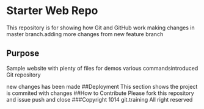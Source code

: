 # Starter Web Repo

This repository is for showing how Git and GitHub work
making changes in master branch.adding more changes from new feature branch
## Purpose

Sample website with plenty of files for demos
various commandsintroduced
Git repository


new changes has been made
##Deployment
This section shows the project is commited with changes
##How to Contribute
Please fork this repository and issue push and close
###Copyright
1014 git.training All right reserved